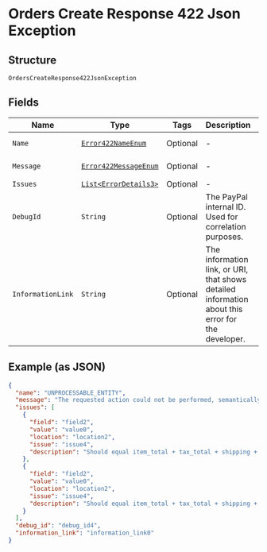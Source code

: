 
# Orders Create Response 422 Json Exception

## Structure

`OrdersCreateResponse422JsonException`

## Fields

| Name | Type | Tags | Description | Getter | Setter |
|  --- | --- | --- | --- | --- | --- |
| `Name` | [`Error422NameEnum`](../../doc/models/error-422-name-enum.md) | Optional | - | Error422NameEnum getName() | setName(Error422NameEnum name) |
| `Message` | [`Error422MessageEnum`](../../doc/models/error-422-message-enum.md) | Optional | - | Error422MessageEnum getMessageField() | setMessageField(Error422MessageEnum messageField) |
| `Issues` | [`List<ErrorDetails3>`](../../doc/models/error-details-3.md) | Optional | - | List<ErrorDetails3> getIssues() | setIssues(List<ErrorDetails3> issues) |
| `DebugId` | `String` | Optional | The PayPal internal ID. Used for correlation purposes. | String getDebugId() | setDebugId(String debugId) |
| `InformationLink` | `String` | Optional | The information link, or URI, that shows detailed information about this error for the developer. | String getInformationLink() | setInformationLink(String informationLink) |

## Example (as JSON)

```json
{
  "name": "UNPROCESSABLE_ENTITY",
  "message": "The requested action could not be performed, semantically incorrect, or failed business validation.",
  "issues": [
    {
      "field": "field2",
      "value": "value0",
      "location": "location2",
      "issue": "issue4",
      "description": "Should equal item_total + tax_total + shipping + handling + insurance - shipping_discount - discount."
    },
    {
      "field": "field2",
      "value": "value0",
      "location": "location2",
      "issue": "issue4",
      "description": "Should equal item_total + tax_total + shipping + handling + insurance - shipping_discount - discount."
    }
  ],
  "debug_id": "debug_id4",
  "information_link": "information_link0"
}
```

